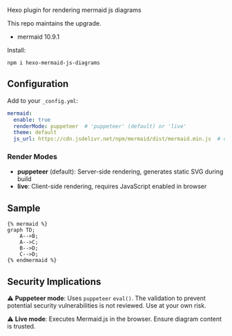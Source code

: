 Hexo plugin for rendering mermaid js diagrams

This repo maintains the upgrade.

* mermaid 10.9.1

Install:

```shell
npm i hexo-mermaid-js-diagrams
```

## Configuration

Add to your `_config.yml`:

```yaml
mermaid:
  enable: true
  renderMode: puppeteer  # 'puppeteer' (default) or 'live'
  theme: default
  js_url: https://cdn.jsdelivr.net/npm/mermaid/dist/mermaid.min.js  # optional, defaults to local mermaid.min.js
```

### Render Modes

- **puppeteer** (default): Server-side rendering, generates static SVG during build
- **live**: Client-side rendering, requires JavaScript enabled in browser

## Sample

```
{% mermaid %}
graph TD;
    A-->B;
    A-->C;
    B-->D;
    C-->D;
{% endmermaid %}
```
## Security Implications

⚠️ **Puppeteer mode**: Uses `puppeteer` `eval()`. The validation to prevent potential security vulnerabilities is not reviewed. Use at your own risk.

⚠️ **Live mode**: Executes Mermaid.js in the browser. Ensure diagram content is trusted.

